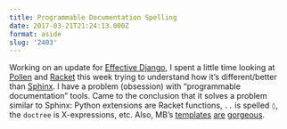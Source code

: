 ```yaml
---
title: Programmable Documentation Spelling
date: 2017-03-21T21:24:13.000Z
format: aside
slug: '2403'
---
```


Working on an update for [Effective Django][1], I spent a little time looking at [Pollen][2] and [Racket][3] this week trying to understand how it’s different/better than [Sphinx][4]. I have a problem (obsession) with “programmable documentation” tools. Came to the conclusion that it solves a problem similar to Sphinx: Python extensions are Racket functions, `..` is spelled `◊`, the `doctree` is X-expressions, etc. Also, MB’s [templates][5] [are][6] [gorgeous][7].

 [1]: http://effectivedjango.com
 [2]: http://docs.racket-lang.org/pollen/
 [3]: http://racket-lang.org/
 [4]: http://sphinx-doc.org
 [5]: http://beautifulracket.com/
 [6]: http://practicaltypography.com/
 [7]: http://typographyforlawyers.com/
